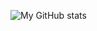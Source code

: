 ![My GitHub stats](https://github-readme-stats.vercel.app/api?username=forart&show_icons=true&theme=dark)
